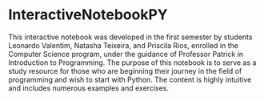 # InteractiveNotebookPY
This interactive notebook was developed in the first semester by students Leonardo Valentim, Natasha Teixeira, and Priscila Rios, enrolled in the Computer Science program, under the guidance of Professor Patrick in Introduction to Programming. The purpose of this notebook is to serve as a study resource for those who are beginning their journey in the field of programming and wish to start with Python. The content is highly intuitive and includes numerous examples and exercises.
